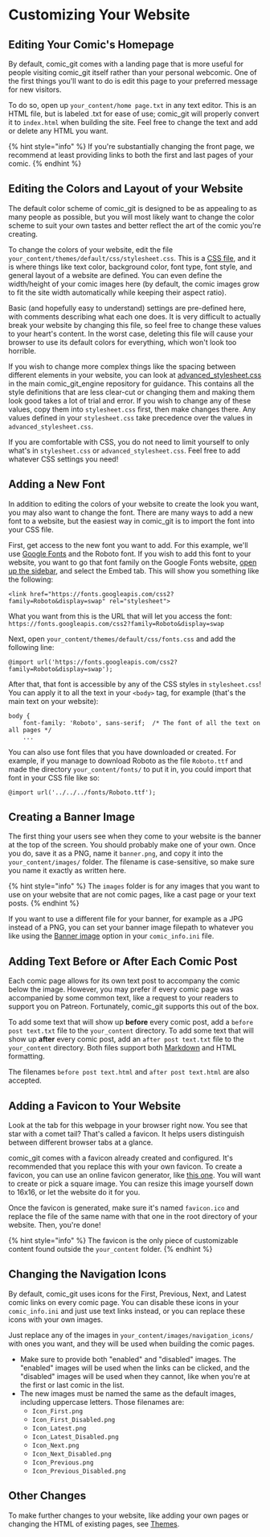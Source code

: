 # Customizing Your Website

## Editing Your Comic's Homepage

By default, comic\_git comes with a landing page that is more useful for people visiting comic\_git itself rather than your personal webcomic. One of the first things you'll want to do is edit this page to your preferred message for new visitors.

To do so, open up `your_content/home page.txt` in any text editor. This is an HTML file, but is labeled .txt for ease of use; comic\_git will properly convert it to `index.html` when building the site. Feel free to change the text and add or delete any HTML you want.&#x20;

{% hint style="info" %}
If you're substantially changing the front page, we recommend at least providing links to both the first and last pages of your comic.
{% endhint %}

## Editing the Colors and Layout of your Website

The default color scheme of comic\_git is designed to be as appealing to as many people as possible, but you will most likely want to change the color scheme to suit your own tastes and better reflect the art of the comic you're creating.

To change the colors of your website, edit the file `your_content/themes/default/css/stylesheet.css`. This is a [CSS file](https://www.codecademy.com/learn/learn-css), and it is where things like text color, background color, font type, font style, and general layout of a website are defined. You can even define the width/height of your comic images here (by default, the comic images grow to fit the site width automatically while keeping their aspect ratio).

Basic (and hopefully easy to understand) settings are pre-defined here, with comments describing what each one does. It is very difficult to actually break your website by changing this file, so feel free to change these values to your heart's content. In the worst case, deleting this file will cause your browser to use its default colors for everything, which won't look too horrible.

If you wish to change more complex things like the spacing between different elements in your website, you can look at [advanced\_stylesheet.css](https://github.com/ryanvilbrandt/comic_git_engine/blob/master/css/advanced_stylesheet.css) in the main comic\_git\_engine repository for guidance. This contains all the style definitions that are less clear-cut or changing them and making them look good takes a lot of trial and error. If you wish to change any of these values, copy them into `stylesheet.css` first, then make changes there. Any values defined in your `stylesheet.css` take precedence over the values in `advanced_stylesheet.css`.&#x20;

If you are comfortable with CSS, you do not need to limit yourself to only what's in `stylesheet.css` or `advanced_stylesheet.css`. Feel free to add whatever CSS settings you need!

## Adding a New Font

In addition to editing the colors of your website to create the look you want, you may also want to change the font. There are many ways to add a new font to a website, but the easiest way in comic\_git is to import the font into your CSS file.

First, get access to the new font you want to add. For this example, we'll use [Google Fonts](https://fonts.google.com/) and the Roboto font. If you wish to add this font to your website, you want to go that font family on the Google Fonts website, [open up the sidebar](https://fonts.google.com/specimen/Roboto?sidebar.open=true\&selection.family=Roboto), and select the Embed tab. This will show you something like the following:

```
<link href="https://fonts.googleapis.com/css2?family=Roboto&display=swap" rel="stylesheet">
```

What you want from this is the URL that will let you access the font: `https://fonts.googleapis.com/css2?family=Roboto&display=swap`

Next, open `your_content/themes/default/css/fonts.css` and add the following line:

```
@import url('https://fonts.googleapis.com/css2?family=Roboto&display=swap');
```

After that, that font is accessible by any of the CSS styles in `stylesheet.css`! You can apply it to all the text in your `<body>` tag, for example (that's the main text on your website):

```
body {
    font-family: 'Roboto', sans-serif;  /* The font of all the text on all pages */
    ...
```

You can also use font files that you have downloaded or created. For example, if you manage to download Roboto as the file `Roboto.ttf` and made the directory `your_content/fonts/` to put it in, you could import that font in your CSS file like so:

```
@import url('../../../fonts/Roboto.ttf');
```

## Creating a Banner Image

The first thing your users see when they come to your website is the banner at the top of the screen. You should probably make one of your own. Once you do, save it as a PNG, name it `banner.png`, and copy it into the `your_content/images/` folder. The filename is case-sensitive, so make sure you name it exactly as written here.

{% hint style="info" %}
The `images` folder is for any images that you want to use on your website that are not comic pages, like a cast page or your text posts.
{% endhint %}

If you want to use a different file for your banner, for example as a JPG instead of a PNG, you can set your banner image filepath to whatever you like using the [Banner image](editing-your-comic-info.md#banner-image) option in your `comic_info.ini` file.

## Adding Text Before or After Each Comic Post

Each comic page allows for its own text post to accompany the comic below the image. However, you may prefer if every comic page was accompanied by some common text, like a request to your readers to support you on Patreon. Fortunately, comic\_git supports this out of the box.

To add some text that will show up **before** every comic post, add a `before post text.txt` file to the `your_content` directory. To add some text that will show up **after** every comic post, add an `after post text.txt` file to the `your_content` directory. Both files support both [Markdown](https://daringfireball.net/projects/markdown/syntax) and HTML formatting.

The filenames `before post text.html` and `after post text.html` are also accepted.

## Adding a Favicon to Your Website

Look at the tab for this webpage in your browser right now. You see that star with a comet tail? That's called a favicon. It helps users distinguish between different browser tabs at a glance.

comic\_git comes with a favicon already created and configured. It's recommended that you replace this with your own favicon. To create a favicon, you can use an online favicon generator, like [this one](https://www.favicon-generator.org/). You will want to create or pick a square image. You can resize this image yourself down to 16x16, or let the website do it for you.

Once the favicon is generated, make sure it's named `favicon.ico` and replace the file of the same name with that one in the root directory of your website. Then, you're done!

{% hint style="info" %}
The favicon is the only piece of customizable content found outside the `your_content` folder.
{% endhint %}

## Changing the Navigation Icons

By default, comic\_git uses icons for the First, Previous, Next, and Latest comic links on every comic page. You can disable these icons in your `comic_info.ini` and just use text links instead, or you can replace these icons with your own images.

Just replace any of the images in `your_content/images/navigation_icons/` with ones you want, and they will be used when building the comic pages.

* Make sure to provide both "enabled" and "disabled" images. The "enabled" images will be used when the links can be clicked, and the "disabled" images will be used when they cannot, like when you're at the first or last comic in the list.
* The new images must be named the same as the default images, including uppercase letters. Those filenames are:
  * `Icon_First.png`
  * `Icon_First_Disabled.png`
  * `Icon_Latest.png`
  * `Icon_Latest_Disabled.png`
  * `Icon_Next.png`
  * `Icon_Next_Disabled.png`
  * `Icon_Previous.png`
  * `Icon_Previous_Disabled.png`

## Other Changes

To make further changes to your website, like adding your own pages or changing the HTML of existing pages, see [Themes](../additional-information/extra-features.md#themes).

